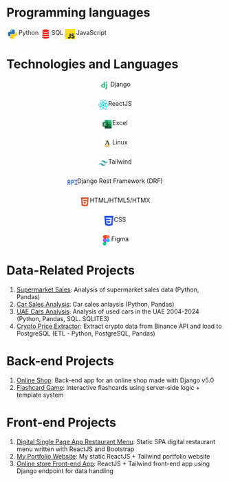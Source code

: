 # Programming languages
<div style='display: flex'>
  <div style='padding: 2px; display: flex; justify-content: center; gap: 2px;'>
    <img src='./python-svgrepo-com.svg' style='width: 24px; height: 24px' />
    <span>Python</span>
  </div>
  <br/>
  <div style='padding: 2px; display: flex; justify-content: center; gap: 2px;'>
    <img src='./plsql-svgrepo-com.svg' style='width: 24px; height: 24px' />
    <span>SQL</span>
  </div>
  <br/>
  <div style='padding: 2px; display: flex; justify-content: center; gap: 2px;'>
    <img src='./javascript-svgrepo-com.svg' style='width: 24px; height: 24px' />
    <span>JavaScript</span>
  </div>

  

  
</div>


# Technologies and Languages

  

  <div style='padding: 2px; display: flex; justify-content: center; gap: 2px;'>
    <img src='./django-svgrepo-com.svg' style='width: 24px; height: 24px' />
    <span>Django</span>
  </div>
  <br/>

  <div style='padding: 2px; display: flex; justify-content: center;'>
    <img src='./react-svgrepo-com.svg' style='width: 24px; height: 24px' />
    <span>ReactJS</span>
  </div>
  <br/>

  <div style='padding: 2px; display: flex; justify-content: center; '>
    <img src='./excel-svgrepo-com.svg' style='width: 24px; height: 24px' />
    <span>Excel</span>
  </div>
  <br/>

  <div style='padding: 2px; display: flex; justify-content: center;'>
    <img src='./linux-svgrepo-com.svg' style='width: 24px; height: 24px' />
    <span>Linux</span>
  </div>

  <br/>

  <div style='padding: 2px; display: flex; justify-content: center;'>
    <img src='./tailwind-svgrepo-com.svg' style='width: 24px; height: 24px' />
    <span>Tailwind</span>
  </div>
  <br/>

  <div style='padding: 2px; display: flex; justify-content: center;'>
    <img src='./api-svgrepo-com.svg' style='width: 24px; height: 24px' />
    <span>Django Rest Framework (DRF)</span>
  </div>

  <br/>

  <div style='padding: 2px; display: flex; justify-content: center;'>
    <img src='./html-5-svgrepo-com.svg' style='width: 24px; height: 24px' />
    <span>HTML/HTML5/HTMX</span>
  </div>

  <br/>

  <div style='padding: 2px; display: flex; justify-content: center;'>
    <img src='./css3-svgrepo-com.svg' style='width: 24px; height: 24px' />
    <span>CSS</span>
  </div>

  <br/>

  <div style='padding: 2px; display: flex; justify-content: center;'>
    <img src='./figma-svgrepo-com.svg' style='width: 24px; height: 24px' />
    <span>Figma</span>
  </div>


# Data-Related Projects
1. [Supermarket Sales](https://github.com/pedramjlo/supermarket-analysis-1): Analysis of supermarket sales data (Python, Pandas)
2. [Car Sales Analysis](https://github.com/pedramjlo/car_sales_analysis): Car sales anlaysis (Python, Pandas)
3. [UAE Cars Analysis](https://github.com/pedramjlo/uae_cars_analysis): Analysis of used cars in the UAE 2004-2024 (Python, Pandas, SQL، SQLITE3)
4. [Crypto Price Extractor](https://github.com/pedramjlo/crypto-price-data): Extract crypto data from Binance API and load to PostgreSQL (ETL - Python, PostgreSQL, Pandas)

# Back-end Projects
1. [Online Shop](https://github.com/pedramjlo/Kaschik_store_Django): Back-end app for an online shop made with Django v5.0
2. [Flashcard Game](https://github.com/pedramjlo/django-flashcards): Interactive flashcards using server-side logic + template system


# Front-end Projects
1. [Digital Single Page App Restaurant Menu](https://github.com/pedramjlo/Daei-Ali-ORG): Static SPA digital restaurant menu written with ReactJS and Bootstrap
2. [My Portfolio Website](https://github.com/pedramjlo/PORTFOLIO): My static ReactJS + Tailwind portfolio website
3. [Online store Front-end App](https://github.com/pedramjlo/kaschik_store_reactjs): ReactJS + Tailwind front-end app using Django endpoint for data handling
